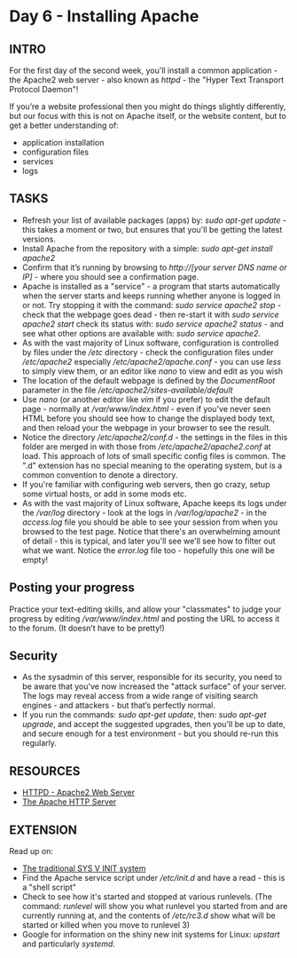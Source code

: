 #  Day 6 - Installing Apache

## INTRO

For the first day of the second week, you'll install a common application - the Apache2 web server - also known as *httpd* - the "Hyper Text Transport Protocol Daemon"!

If you’re a website professional then you might do things slightly differently, but our focus with this is not on Apache itself, or the website content, but to get a better understanding of:

* application installation
* configuration files
* services
* logs

## TASKS
* Refresh your list of available packages (apps) by: _sudo apt-get update_ - this takes a moment or two, but ensures that you'll be getting the latest versions. 
* Install Apache from the repository with a simple:  _sudo apt-get install apache2_
* Confirm that it’s running by browsing to _http://[your server DNS name or IP]_  - where you should see a confirmation page. 
* Apache is installed as a "service" - a program that starts automatically when the server starts and keeps running whether anyone is logged in or not. Try stopping it with the command: *sudo service apache2 stop* - check that the webpage goes dead - then re-start it with *sudo service apache2 start* check its status with: *sudo service apache2 status* - and see what other options are available with: *sudo service apache2*.
* As with the vast majority of Linux software, configuration is controlled by files under the _/etc_ directory - check the configuration files under */etc/apache2*  especially */etc/apache2/apache.conf* - you can use *less* to simply view them, or an editor like *nano* to view and edit as you wish
* The location of the default webpage is defined by the *DocumentRoot* parameter in the file */etc/apache2/sites-available/default*
* Use *nano* (or another editor like *vim* if you prefer) to edit the default page - normally at */var/www/index.html* - even if you've never seen HTML before you should see how to change the displayed body text, and then reload your the webpage in your browser to see the result.
* Notice the directory */etc/apache2/conf.d* - the settings in the files in this folder are merged in with those from */etc/apache2/apache2.conf* at load. This approach of lots of small specific config files is common. The ".d" extension has no special meaning to the operating system, but is a common convention to denote a directory.
* If you're familiar with configuring web servers, then go crazy, setup some virtual hosts, or add in some mods etc.
* As with the vast majority of Linux software, Apache keeps its logs under the */var/log* directory - look at the logs in */var/log/apache2* - in the *access.log* file you should be able to see your session from when you browsed to the test page. Notice that there's an overwhelming amount of detail - this is typical, and later you'll see we'll see how to filter out what we want. Notice the *error.log* file too - hopefully this one will be empty!

## Posting your progress
Practice your text-editing skills, and allow your "classmates" to judge your progress by editing */var/www/index.html*  and posting the URL to access it to the forum. (It doesn’t have to be pretty!)

## Security
* As the sysadmin of this server, responsible for its security, you need to be aware that you've now increased the "attack surface" of your server. The logs may reveal access from a wide range of visiting search engines - and attackers - but that’s perfectly normal.
* If you run the commands: *sudo apt-get update*, then: *sudo apt-get upgrade*, and accept the suggested upgrades, then you'll be up to date, and secure enough for a test environment - but you should re-run this regularly.


## RESOURCES
* [HTTPD - Apache2 Web Server
](https://help.ubuntu.com/12.04/serverguide/httpd.html)
* [The Apache HTTP Server](http://docs.redhat.com/docs/en-US/Red_Hat_Enterprise_Linux/6/html/Deployment_Guide/ch-Web_Servers.html#s1-The_Apache_HTTP_Server)

## EXTENSION

Read up on:

* [The traditional SYS V INIT system](https://www.linux.com/news/enterprise/systems-management/8116-an-introduction-to-services-runlevels-and-rcd-scripts)
* Find the Apache service script under */etc/init.d* and have a read - this is a "shell script"
* Check to see how it's started and stopped at various runlevels. (The command: *runlevel* will show you what runlevel you started from and are currently running at, and the contents of */etc/rc3.d* show what will be started or killed when you move to runlevel 3)
* Google for information on the shiny new init systems for Linux: *upstart* and particularly *systemd*.



